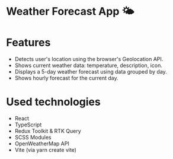 # Weather Forecast App 🌤️

# Features

- Detects user's location using the browser's Geolocation API.
- Shows current weather data: temperature, description, icon.
- Displays a 5-day weather forecast using data grouped by day.
- Shows hourly forecast for the current day.

# Used technologies 

- React
- TypeScript
- Redux Toolkit & RTK Query
- SCSS Modules
- OpenWeatherMap API
- Vite (via yarn create vite)

